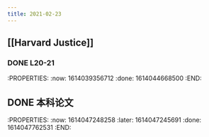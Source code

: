 ```yaml
---
title: 2021-02-23
---
```


## [[Harvard Justice]]
### DONE L20-21
:PROPERTIES:
:now: 1614039356712
:done: 1614044668500
:END:
## DONE 本科论文
:PROPERTIES:
:now: 1614047248258
:later: 1614047245691
:done: 1614047762531
:END:
##
